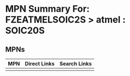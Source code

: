 



# MPN Summary For: FZEATMELSOIC2S > atmel : SOIC20S

## MPNs
  

|MPN|Direct Links|Search Links|
| :--- | :--- | :--- |
||||

